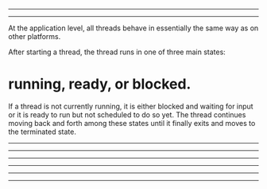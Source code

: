 
<hr>


<hr>

At the application level, all threads behave in essentially the same way as on other platforms. 

After starting a thread, the thread runs in one of three main states: 


# running, ready, or blocked. 



If a thread is not currently running, it is either blocked and waiting for input or it is ready to run but not scheduled to do so yet. The thread continues moving back and forth among these states until it finally exits and moves to the terminated state.
<hr>

<hr>

<hr>



<hr>

<hr>





<hr>





